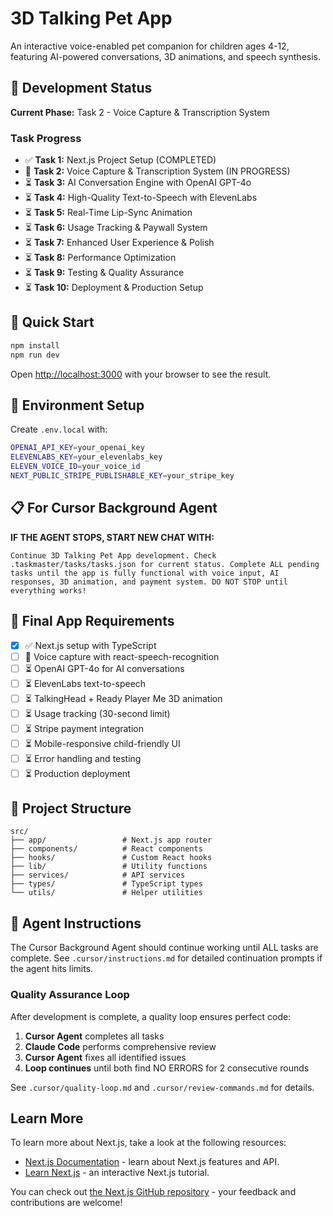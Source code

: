 # 3D Talking Pet App

An interactive voice-enabled pet companion for children ages 4-12, featuring AI-powered conversations, 3D animations, and speech synthesis.

## 🎯 Development Status

**Current Phase:** Task 2 - Voice Capture & Transcription System

### Task Progress
- ✅ **Task 1:** Next.js Project Setup (COMPLETED)
- 🔄 **Task 2:** Voice Capture & Transcription System (IN PROGRESS)
- ⏳ **Task 3:** AI Conversation Engine with OpenAI GPT-4o
- ⏳ **Task 4:** High-Quality Text-to-Speech with ElevenLabs  
- ⏳ **Task 5:** Real-Time Lip-Sync Animation
- ⏳ **Task 6:** Usage Tracking & Paywall System
- ⏳ **Task 7:** Enhanced User Experience & Polish
- ⏳ **Task 8:** Performance Optimization
- ⏳ **Task 9:** Testing & Quality Assurance
- ⏳ **Task 10:** Deployment & Production Setup

## 🚀 Quick Start

```bash
npm install
npm run dev
```

Open [http://localhost:3000](http://localhost:3000) with your browser to see the result.

## 🔧 Environment Setup

Create `.env.local` with:
```bash
OPENAI_API_KEY=your_openai_key
ELEVENLABS_KEY=your_elevenlabs_key  
ELEVEN_VOICE_ID=your_voice_id
NEXT_PUBLIC_STRIPE_PUBLISHABLE_KEY=your_stripe_key
```

## 📋 For Cursor Background Agent

**IF THE AGENT STOPS, START NEW CHAT WITH:**

```
Continue 3D Talking Pet App development. Check .taskmaster/tasks/tasks.json for current status. Complete ALL pending tasks until the app is fully functional with voice input, AI responses, 3D animation, and payment system. DO NOT STOP until everything works!
```

## 🎯 Final App Requirements

- [x] ✅ Next.js setup with TypeScript
- [ ] 🔄 Voice capture with react-speech-recognition
- [ ] ⏳ OpenAI GPT-4o for AI conversations
- [ ] ⏳ ElevenLabs text-to-speech
- [ ] ⏳ TalkingHead + Ready Player Me 3D animation
- [ ] ⏳ Usage tracking (30-second limit)
- [ ] ⏳ Stripe payment integration
- [ ] ⏳ Mobile-responsive child-friendly UI
- [ ] ⏳ Error handling and testing
- [ ] ⏳ Production deployment

## 📁 Project Structure

```
src/
├── app/                 # Next.js app router
├── components/          # React components
├── hooks/               # Custom React hooks
├── lib/                 # Utility functions
├── services/            # API services
├── types/               # TypeScript types
└── utils/               # Helper utilities
```

## 🤖 Agent Instructions

The Cursor Background Agent should continue working until ALL tasks are complete. See `.cursor/instructions.md` for detailed continuation prompts if the agent hits limits.

### Quality Assurance Loop
After development is complete, a quality loop ensures perfect code:

1. **Cursor Agent** completes all tasks
2. **Claude Code** performs comprehensive review
3. **Cursor Agent** fixes all identified issues  
4. **Loop continues** until both find NO ERRORS for 2 consecutive rounds

See `.cursor/quality-loop.md` and `.cursor/review-commands.md` for details.

## Learn More

To learn more about Next.js, take a look at the following resources:

- [Next.js Documentation](https://nextjs.org/docs) - learn about Next.js features and API.
- [Learn Next.js](https://nextjs.org/learn) - an interactive Next.js tutorial.

You can check out [the Next.js GitHub repository](https://github.com/vercel/next.js) - your feedback and contributions are welcome!
